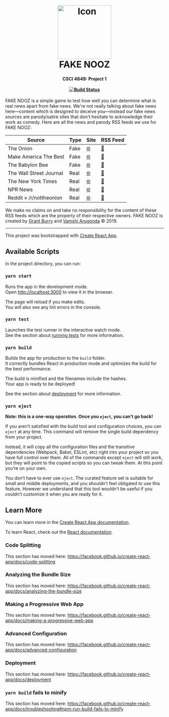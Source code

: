 <h1 align="center">
    <img src="https://github.com/Burry/FAKE-NOOZ/blob/master/public/android-chrome-512x512.png?raw=true" width="170px" alt="Icon" />
    <br />
    FAKE NOOZ
</h1>

<h4 align="center">
    CSCI 4849: Project 1
    <br />
    <br />
    <a href="https://travis-ci.com/Burry/CSCI-4849-Project-1" target="_blank" title="Build Status">
        <img src="https://travis-ci.com/Burry/CSCI-4849-Project-1.svg?branch=master" alt="Build Status" />
    </a>
</h4>

FAKE NOOZ is a simple game to test how well you can determine what is real news apart from fake news. We're not really talking about fake news here—content which is designed to deceive you—instead our fake news sources are parody/satire sites that don't hesitate to acknowledge their work as comedy. Here are all the news and parody RSS feeds we use for FAKE NOOZ:

| Source                  | Type | Site                                      | RSS Feed                                                      |
|-------------------------|------|-------------------------------------------|---------------------------------------------------------------|
| The Onion               | Fake | [🌐](https://www.theonion.com)| [📰](https://www.theonion.com/rss)|
| Make America The Best   | Fake | [🌐](http://makeamericathebest.com)| [📰](http://makeamericathebest.com/feed/)|
| The Babylon Bee         | Fake | [🌐](https://babylonbee.com)| [📰](https://babylonbee.com/feed)|
| The Wall Street Journal | Real | [🌐](https://www.wsj.com/news/world)| [📰](https://www.wsj.com/xml/rss/3_7085.xml)|
| The New York Times      | Real | [🌐](https://www.nytimes.com)| [📰](http://rss.nytimes.com/services/xml/rss/nyt/HomePage.xml)|
| NPR News                | Real | [🌐](https://www.npr.org/sections/news)    | [📰](https://www.npr.org/rss/rss.php?id=1001)|
| Reddit » /r/nottheonion | Real | [🌐](https://www.reddit.com/r/nottheonion) | [📰](https://www.reddit.com/r/nottheonion/.rss)|

We make no claims on and take no responsibility for the content of these RSS feeds which are the property of their respective owners. FAKE NOOZ is created by [Grant Burry](https://github.com/Burry) and [Vamshi Arugonda](https://github.com/varugonda) © 2019.

---

This project was bootstrapped with [Create React App](https://github.com/facebook/create-react-app).

## Available Scripts

In the project directory, you can run:

### `yarn start`

Runs the app in the development mode.<br>
Open [http://localhost:3000](http://localhost:3000) to view it in the browser.

The page will reload if you make edits.<br>
You will also see any lint errors in the console.

### `yarn test`

Launches the test runner in the interactive watch mode.<br>
See the section about [running tests](https://facebook.github.io/create-react-app/docs/running-tests) for more information.

### `yarn build`

Builds the app for production to the `build` folder.<br>
It correctly bundles React in production mode and optimizes the build for the best performance.

The build is minified and the filenames include the hashes.<br>
Your app is ready to be deployed!

See the section about [deployment](https://facebook.github.io/create-react-app/docs/deployment) for more information.

### `yarn eject`

**Note: this is a one-way operation. Once you `eject`, you can’t go back!**

If you aren’t satisfied with the build tool and configuration choices, you can `eject` at any time. This command will remove the single build dependency from your project.

Instead, it will copy all the configuration files and the transitive dependencies (Webpack, Babel, ESLint, etc) right into your project so you have full control over them. All of the commands except `eject` will still work, but they will point to the copied scripts so you can tweak them. At this point you’re on your own.

You don’t have to ever use `eject`. The curated feature set is suitable for small and middle deployments, and you shouldn’t feel obligated to use this feature. However we understand that this tool wouldn’t be useful if you couldn’t customize it when you are ready for it.

## Learn More

You can learn more in the [Create React App documentation](https://facebook.github.io/create-react-app/docs/getting-started).

To learn React, check out the [React documentation](https://reactjs.org/).

### Code Splitting

This section has moved here: https://facebook.github.io/create-react-app/docs/code-splitting

### Analyzing the Bundle Size

This section has moved here: https://facebook.github.io/create-react-app/docs/analyzing-the-bundle-size

### Making a Progressive Web App

This section has moved here: https://facebook.github.io/create-react-app/docs/making-a-progressive-web-app

### Advanced Configuration

This section has moved here: https://facebook.github.io/create-react-app/docs/advanced-configuration

### Deployment

This section has moved here: https://facebook.github.io/create-react-app/docs/deployment

### `yarn build` fails to minify

This section has moved here: https://facebook.github.io/create-react-app/docs/troubleshooting#npm-run-build-fails-to-minify
